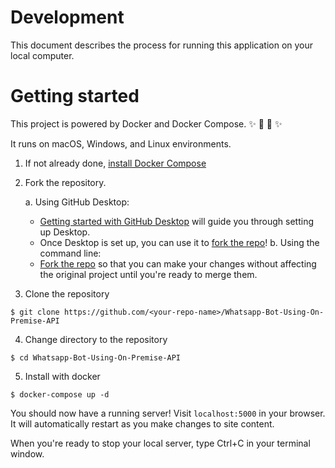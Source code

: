 # Development

This document describes the process for running this application on your local computer.


# Getting started

This project is powered by Docker and Docker Compose.
:sparkles: :turtle: :rocket: :sparkles:

It runs on macOS, Windows, and Linux environments.

1. If not already done, [install Docker Compose](https://docs.docker.com/compose/install/)

2. Fork the repository.

    a. Using GitHub Desktop:
    - [Getting started with GitHub Desktop](https://docs.github.com/en/desktop/installing-and-configuring-github-desktop/overview/getting-started-with-github-desktop) will guide you through setting up Desktop.
    - Once Desktop is set up, you can use it to [fork the repo](https://docs.github.com/en/desktop/contributing-and-collaborating-using-github-desktop/adding-and-cloning-repositories/cloning-and-forking-repositories-from-github-desktop)!
    b. Using the command line:
    - [Fork the repo](https://docs.github.com/en/get-started/quickstart/fork-a-repo#fork-an-example-repository) so that you can make your changes without affecting the original project until you're ready to merge them.

3. Clone the repository

```
$ git clone https://github.com/<your-repo-name>/Whatsapp-Bot-Using-On-Premise-API
```

4. Change directory to the repository
```
$ cd Whatsapp-Bot-Using-On-Premise-API
```

5. Install with docker
```
$ docker-compose up -d
```

You should now have a running server! Visit `localhost:5000` in your browser. It will automatically restart as you make changes to site content.

When you're ready to stop your local server, type Ctrl+C in your terminal window.
